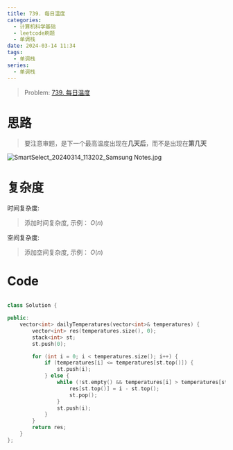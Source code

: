 ```yaml
---
title: 739. 每日温度
categories:
  - 计算机科学基础
  - leetcode刷题
  - 单调栈
date: 2024-03-14 11:34
tags:
  - 单调栈
series:
  - 单调栈
---
```



> Problem: [739. 每日温度](https://leetcode.cn/problems/daily-temperatures/description/)


  

# 思路

> 要注意审题，是下一个最高温度出现在**几天后**，而不是出现在**第几天**

![SmartSelect_20240314_113202_Samsung Notes.jpg](media/SmartSelect_20240314_113202_Samsung_Notes.jpg)

  

# 复杂度

  

时间复杂度:

> 添加时间复杂度, 示例： $O(n)$

  

空间复杂度:

> 添加空间复杂度, 示例： $O(n)$

  
  
  

# Code

```C++ []

class Solution {

public:
    vector<int> dailyTemperatures(vector<int>& temperatures) {
        vector<int> res(temperatures.size(), 0);
        stack<int> st;
        st.push(0);

        for (int i = 0; i < temperatures.size(); i++) {
            if (temperatures[i] <= temperatures[st.top()]) {
                st.push(i);
            } else {
                while (!st.empty() && temperatures[i] > temperatures[st.top()]) {
                    res[st.top()] = i - st.top();
                    st.pop();
                }
                st.push(i);
            }
        }
        return res;
    }
};
```